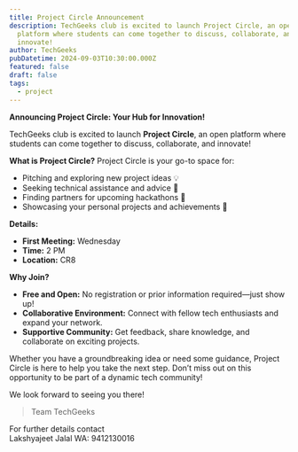 ```yaml
---
title: Project Circle Announcement
description: TechGeeks club is excited to launch Project Circle, an open
  platform where students can come together to discuss, collaborate, and
  innovate!
author: TechGeeks
pubDatetime: 2024-09-03T10:30:00.000Z
featured: false
draft: false
tags:
  - project
---
```


**Announcing Project Circle: Your Hub for Innovation!**

TechGeeks club is excited to launch **Project Circle**, an open platform where students can come together to discuss, collaborate, and innovate!

**What is Project Circle?** Project Circle is your go-to space for:

- Pitching and exploring new project ideas 💡
- Seeking technical assistance and advice 🔧
- Finding partners for upcoming hackathons 🤝
- Showcasing your personal projects and achievements 🎨

**Details:**

- **First Meeting:** Wednesday
- **Time:** 2 PM
- **Location:** CR8

**Why Join?**

- **Free and Open:** No registration or prior information required—just show up!
- **Collaborative Environment:** Connect with fellow tech enthusiasts and expand your network.
- **Supportive Community:** Get feedback, share knowledge, and collaborate on exciting projects.

Whether you have a groundbreaking idea or need some guidance, Project Circle is here to help you take the next step. Don’t miss out on this opportunity to be part of a dynamic tech community!

We look forward to seeing you there!

> Team TechGeeks

For further details contact  
Lakshyajeet Jalal WA: 9412130016
